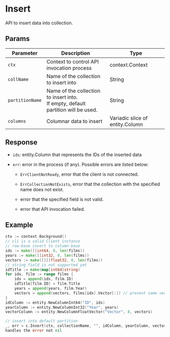 # Insert 

API to insert data into collection.

## Params

| Parameter    | Description                                                  | Type                     |
| ------------ | ------------------------------------------------------------ | ------------------------ |
| `ctx`        | Context to control API invocation process                    | context.Context          |
| `collName`   | Name of the collection to insert into                        | String                   |
| `partitionName` | Name of the collection to insert into. </br>If empty, default partition will be used. | String |
| `columns`    | Columnar data to insert                                      | Variadic slice of entity.Column |



## Response

- `ids`: entity.Column that represents the IDs of the inserted data

- `err`: error in the process (if any). Possible errors are listed below:

    - `ErrClientNotReady`, error that the client is not connected.

    - `ErrCollectionNotExists`, error that the collection with the specified name does not exist.

    - error that the specified field is not valid.
    
    - error that API invocation failed.

## Example

```go
ctx := context.Background()
// cli is a valid Client instance
// row-base covert to column-base
ids := make([]int64, 0, len(films))
years := make([]int32, 0, len(films))
vectors := make([][]float32, 0, len(films))
// string field is not supported yet
idTitle := make(map[int64]string)
for idx, film := range films {
	ids = append(ids, film.ID)
	idTitle[film.ID] = film.Title
	years = append(years, film.Year)
	vectors = append(vectors, films[idx].Vector[:]) // prevent same vector
}
idColumn := entity.NewColumnInt64("ID", ids)
yearColumn := entity.NewColumnInt32("Year", years)
vectorColumn := entity.NewColumnFloatVector("Vector", 8, vectors)

// insert into default partition
_, err = c.Insert(ctx, collectionName, "", idColumn, yearColumn, vectorColumn)
handles the error not nil
```
